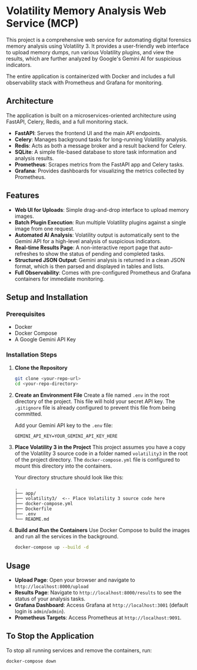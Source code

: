 # Volatility Memory Analysis Web Service (MCP)

This project is a comprehensive web service for automating digital forensics memory analysis using Volatility 3. It provides a user-friendly web interface to upload memory dumps, run various Volatility plugins, and view the results, which are further analyzed by Google's Gemini AI for suspicious indicators.

The entire application is containerized with Docker and includes a full observability stack with Prometheus and Grafana for monitoring.

## Architecture

The application is built on a microservices-oriented architecture using FastAPI, Celery, Redis, and a full monitoring stack.

-   **FastAPI**: Serves the frontend UI and the main API endpoints.
-   **Celery**: Manages background tasks for long-running Volatility analysis.
-   **Redis**: Acts as both a message broker and a result backend for Celery.
-   **SQLite**: A simple file-based database to store task information and analysis results.
-   **Prometheus**: Scrapes metrics from the FastAPI app and Celery tasks.
-   **Grafana**: Provides dashboards for visualizing the metrics collected by Prometheus.

## Features

-   **Web UI for Uploads**: Simple drag-and-drop interface to upload memory images.
-   **Batch Plugin Execution**: Run multiple Volatility plugins against a single image from one request.
-   **Automated AI Analysis**: Volatility output is automatically sent to the Gemini API for a high-level analysis of suspicious indicators.
-   **Real-time Results Page**: A non-interactive report page that auto-refreshes to show the status of pending and completed tasks.
-   **Structured JSON Output**: Gemini analysis is returned in a clean JSON format, which is then parsed and displayed in tables and lists.
-   **Full Observability**: Comes with pre-configured Prometheus and Grafana containers for immediate monitoring.

## Setup and Installation

### Prerequisites

-   Docker
-   Docker Compose
-   A Google Gemini API Key

### Installation Steps

1.  **Clone the Repository**
    ```bash
    git clone <your-repo-url>
    cd <your-repo-directory>
    ```

2.  **Create an Environment File**
    Create a file named `.env` in the root directory of the project. This file will hold your secret API key. The `.gitignore` file is already configured to prevent this file from being committed.

    Add your Gemini API key to the `.env` file:
    ```
    GEMINI_API_KEY=YOUR_GEMINI_API_KEY_HERE
    ```

3.  **Place Volatility 3 in the Project**
    This project assumes you have a copy of the Volatility 3 source code in a folder named `volatility3` in the root of the project directory. The `docker-compose.yml` file is configured to mount this directory into the containers.

    Your directory structure should look like this:
    ```
    .
    ├── app/
    ├── volatility3/  <-- Place Volatility 3 source code here
    ├── docker-compose.yml
    ├── Dockerfile
    ├── .env
    └── README.md
    ```

4.  **Build and Run the Containers**
    Use Docker Compose to build the images and run all the services in the background.
    ```bash
    docker-compose up --build -d
    ```

## Usage

-   **Upload Page**: Open your browser and navigate to `http://localhost:8000/upload`
-   **Results Page**: Navigate to `http://localhost:8000/results` to see the status of your analysis tasks.
-   **Grafana Dashboard**: Access Grafana at `http://localhost:3001` (default login is `admin`/`admin`).
-   **Prometheus Targets**: Access Prometheus at `http://localhost:9091`.

## To Stop the Application

To stop all running services and remove the containers, run:
```bash
docker-compose down

